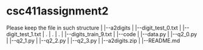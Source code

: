 # csc411assignment2
Please keep the file in such structure
|
|--a2digits
|       |--digit_test_0.txt
|       |--digit_test_1.txt
|       .
|       .
|       .
|       |--digits_train_9.txt
|
|--code
|   |--data.py
|   |--q2_0.py
|   |--q2_1.py
|   |--q2_2.py
|   |--q2_3.py
|
|--a2digits.zip
|
|--README.md
